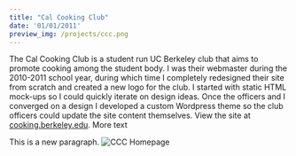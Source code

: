 ```yaml
--- 
title: "Cal Cooking Club"
date: '01/01/2011'
preview_img: /projects/ccc.png
---
```


The Cal Cooking Club is a student run UC Berkeley club that aims to promote cooking among the student body. I was their webmaster during the 2010-2011 school year, during which time I completely redesigned their site from scratch and created a new logo for the club. I started with static HTML mock-ups so I could quickly iterate on design ideas. Once the officers and I converged on a design I developed a custom Wordpress theme so the club officers could update the site content themselves. View the site at [cooking.berkeley.edu][c]. More text

This is a new paragraph. ![CCC Homepage][ci]

[c]: http://cooking.berkeley.edu
[ci]: /projects/ccc.png
